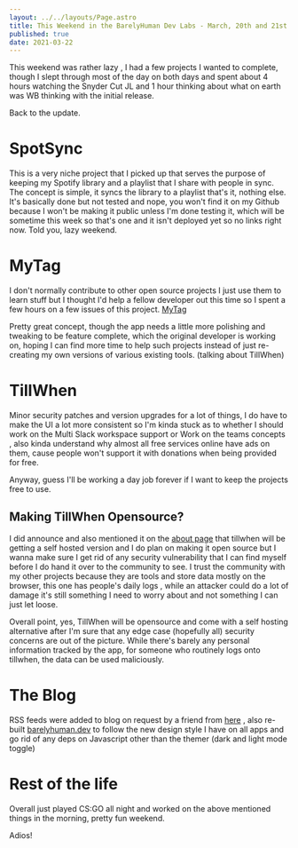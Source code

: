 ```yaml
---
layout: ../../layouts/Page.astro
title: This Weekend in the BarelyHuman Dev Labs - March, 20th and 21st
published: true
date: 2021-03-22
---
```


This weekend was rather lazy , I had a few projects I wanted to complete, though I slept through most of the day on both days and spent about 4 hours watching the Snyder Cut JL and 1 hour thinking about what on earth was WB thinking with the initial release.

Back to the update.

# SpotSync

This is a very niche project that I picked up that serves the purpose of keeping my Spotify library and a playlist that I share with people in sync. The concept is simple, it syncs the library to a playlist that's it, nothing else. It's basically done but not tested and nope, you won't find it on my Github because I won't be making it public unless I'm done testing it, which will be sometime this week so that's one and it isn't deployed yet so no links right now. Told you, lazy weekend.

# MyTag

I don't normally contribute to other open source projects I just use them to learn stuff but I thought I'd help a fellow developer out this time so I spent a few hours on a few issues of this project.
[MyTag](https://github.com/cryptoboid/mytag)

Pretty great concept, though the app needs a little more polishing and tweaking to be feature complete, which the original developer is working on, hoping I can find more time to help such projects instead of just re-creating my own versions of various existing tools.
(talking about TillWhen)

# TillWhen

Minor security patches and version upgrades for a lot of things, I do have to make the UI a lot more consistent so I'm kinda stuck as to whether I should work on the Multi Slack workspace support or Work on the teams concepts , also kinda understand why almost all free services online have ads on them, cause people won't support it with donations when being provided for free.

Anyway, guess I'll be working a day job forever if I want to keep the projects free to use.

## Making TillWhen Opensource?

I did announce and also mentioned it on the [about page](https://tillwhen.barelyhuman.dev/about) that tillwhen will be getting a self hosted version and I do plan on making it open source but I wanna make sure I get rid of any security vulnerability that I can find myself before I do hand it over to the community to see. I trust the community with my other projects because they are tools and store data mostly on the browser, this one has people's daily logs , while an attacker could do a lot of damage it's still something I need to worry about and not something I can just let loose.

Overall point, yes, TillWhen will be opensource and come with a self hosting alternative after I'm sure that any edge case (hopefully all) security concerns are out of the picture. While there's barely any personal information tracked by the app, for someone who routinely logs onto tillwhen, the data can be used maliciously.

# The Blog

RSS feeds were added to blog on request by a friend from [here](https://fosstodon.org/@TheCam/105916599587324953) , also re-built [barelyhuman.dev](http://barelyhuman.dev/) to follow the new design style I have on all apps and go rid of any deps on Javascript other than the themer (dark and light mode toggle)

# Rest of the life

Overall just played CS:GO all night and worked on the above mentioned things in the morning, pretty fun weekend.

Adios!
